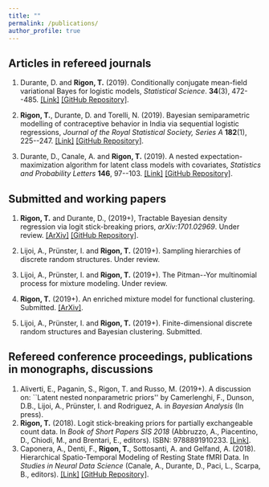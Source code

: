 ```yaml
---
title: ""
permalink: /publications/
author_profile: true
---
```



## Articles in refereed journals

1. Durante, D. and **Rigon, T.** (2019). Conditionally conjugate mean-field variational Bayes for logistic models, *Statistical Science*. **34**(3), 472--485. [[Link]](https://projecteuclid.org/euclid.ss/1570780980) [[GitHub Repository]](https://github.com/tommasorigon/logisticVB).

1. **Rigon, T.**, Durante, D. and Torelli, N. (2019). Bayesian semiparametric modelling of contraceptive behavior in India via sequential logistic regressions, *Journal of the Royal Statistical Society, Series A* **182**(1), 225--247. [[Link]](https://rss.onlinelibrary.wiley.com/doi/full/10.1111/rssa.12361) [[GitHub Repository]](https://github.com/tommasorigon/India-SequentiaLogit).
1. Durante, D., Canale, A. and **Rigon, T.** (2019).  A nested expectation-maximization algorithm for latent class models with covariates, *Statistics and Probability Letters* **146**, 97--103. [[Link]](https://www.sciencedirect.com/science/article/pii/S0167715218303390)  [[GitHub Repository]](https://github.com/danieledurante/nEM).


##  Submitted and working papers

1. **Rigon, T.** and Durante, D., (2019+), Tractable Bayesian density regression via logit stick-breaking priors, *arXiv:1701.02969*. Under review. [[ArXiv]](https://arxiv.org/abs/1701.02969) [[GitHub Repository]](https://github.com/tommasorigon/LSBP).

1. Lijoi, A., Prünster, I. and **Rigon, T.** (2019+). Sampling hierarchies of discrete random structures. Under review.

1. Lijoi, A., Prünster, I. and **Rigon, T.** (2019+). The Pitman--Yor multinomial process for mixture modeling. Under review.

1. **Rigon, T.** (2019+). An enriched mixture model for functional clustering. Submitted.  [[ArXiv]](https://arxiv.org/abs/1907.02493).

1. Lijoi, A., Prünster, I. and **Rigon, T.** (2019+). Finite-dimensional discrete random structures and Bayesian clustering. Submitted.

##  Refereed conference proceedings, publications in monographs, discussions

1. Aliverti, E., Paganin, S., Rigon, T. and Russo, M. (2019+). A discussion on: ``Latent nested nonparametric priors'' by Camerlenghi, F., Dunson, D.B., Lijoi, A., Prünster, I. and Rodriguez, A. in *Bayesian Analysis* (In press).
1. **Rigon, T.** (2018). Logit stick-breaking priors for partially exchangeable count data. In *Book of Short Papers SIS 2018* (Abbruzzo, A., Piacentino, D., Chiodi, M., and Brentari, E., editors). ISBN: 9788891910233. [[Link]](https://it.pearson.com/content/dam/region-core/italy/pearson-italy/pdf/Docenti/ISTITUZIONI%20-%20HE%20-%20PDF%20-%20SIS%20V2.pdf).
1. Caponera, A., Denti, F., **Rigon, T.**, Sottosanti, A. and Gelfand, A. (2018). Hierarchical Spatio-Temporal Modeling of Resting State fMRI Data. In *Studies in Neural Data Science* (Canale, A., Durante, D., Paci, L., Scarpa, B., editors). [[Link]](https://www.springer.com/us/book/9783030000387) [[GitHub Repository]](https://github.com/tommasorigon/StartUpResearch).

